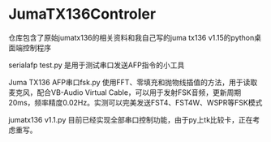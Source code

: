 # JumaTX136Controler
仓库包含了原始jumatx136的相关资料和我自己写的juma tx136 v1.15的python桌面端控制程序

serialafp test.py 是用于测试串口发送AFP指令的小工具

Juma TX136 AFP串口fsk.py 使用FFT、零填充和抛物线插值的方法，用于读取麦克风，配合VB-Audio Virtual Cable，可以用于发射FSK音频，更新周期20ms，频率精度0.02Hz。实测可以完美发送FST4、FST4W、WSPR等FSK模式

jumatx136 v1.1.py 目前已经实现全部串口控制功能，由于py上tk比较卡，正在考虑重写。
